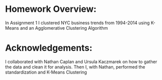 # Homework Overview:

In Assignment 1 I clustered NYC business trends from 1994-2014 using K-Means and an Agglomerative Clustering Algorithm


# Acknowledgements:

I collaborated with Nathan Caplan and Ursula Kaczmarek on how to gather the data and clean it for analysis. Then I, with Nathan, performed the standardization and K-Means Clustering

